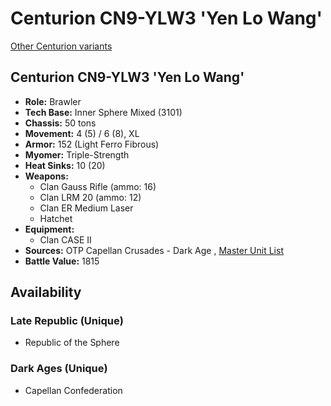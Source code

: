 # Centurion CN9-YLW3 'Yen Lo Wang' 

[Other Centurion variants](../centurion.md) 

## Centurion CN9-YLW3 'Yen Lo Wang' 

- **Role:** Brawler 
- **Tech Base:** Inner Sphere Mixed (3101) 
- **Chassis:** 50 tons 
- **Movement:** 4 (5) / 6 (8), XL 
- **Armor:** 152 (Light Ferro Fibrous) 
- **Myomer:** Triple-Strength 
- **Heat Sinks:** 10 (20) 
- **Weapons:** 
  - Clan Gauss Rifle (ammo: 16) 
  - Clan LRM 20 (ammo: 12) 
  - Clan ER Medium Laser 
  - Hatchet 
- **Equipment:** 
  - Clan CASE II 
- **Sources:** OTP Capellan Crusades - Dark Age , [Master Unit List](http://masterunitlist.info/Unit/Details/7404/centurion-cn9-ylw3-yen-lo-wang) 
- **Battle Value:** 1815 

## Availability 

### Late Republic (Unique) 

- Republic of the Sphere 

### Dark Ages (Unique) 

- Capellan Confederation 

